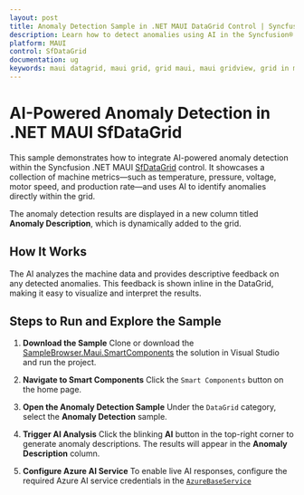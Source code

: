 ```yaml
--- 
layout: post
title: Anomaly Detection Sample in .NET MAUI DataGrid Control | Syncfusion®
description: Learn how to detect anomalies using AI in the Syncfusion® .NET MAUI DataGrid (SfDataGrid) control.
platform: MAUI
control: SfDataGrid
documentation: ug
keywords: maui datagrid, maui grid, grid maui, maui gridview, grid in maui, .net maui datagrid, .net maui grid, .net grid maui, anomaly detection, maui datagrid ai
---
```


# AI-Powered Anomaly Detection in .NET MAUI SfDataGrid

This sample demonstrates how to integrate AI-powered anomaly detection within the Syncfusion .NET MAUI [SfDataGrid](https://help.syncfusion.com/cr/maui/Syncfusion.Maui.DataGrid.SfDataGrid.html) control. It showcases a collection of machine metrics—such as temperature, pressure, voltage, motor speed, and production rate—and uses AI to identify anomalies directly within the grid.

The anomaly detection results are displayed in a new column titled **Anomaly Description**, which is dynamically added to the grid.

## How It Works

The AI analyzes the machine data and provides descriptive feedback on any detected anomalies. This feedback is shown inline in the DataGrid, making it easy to visualize and interpret the results.

## Steps to Run and Explore the Sample

1. **Download the Sample**
   Clone or download the [SampleBrowser.Maui.SmartComponents](https://github.com/syncfusion/maui-demos/tree/master/MAUI/SmartComponents/SampleBrowser.Maui.SmartComponents) the solution in Visual Studio and run the project.

3. **Navigate to Smart Components**
   Click the `Smart Components` button on the home page.

4. **Open the Anomaly Detection Sample**
   Under the `DataGrid` category, select the **Anomaly Detection** sample.

5. **Trigger AI Analysis**
   Click the blinking **AI** button in the top-right corner to generate anomaly descriptions. The results will appear in the **Anomaly Description** column.

6. **Configure Azure AI Service**
   To enable live AI responses, configure the required Azure AI service credentials in the [`AzureBaseService`](https://github.com/syncfusion/maui-demos/blob/master/MAUI/SmartComponents/SampleBrowser.Maui.SmartComponents/Samples/SmartComponents/AzureBaseService/AzureBaseService.cs)